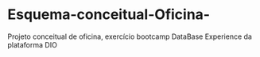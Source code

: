 # Esquema-conceitual-Oficina-
Projeto conceitual de oficina, exercício bootcamp DataBase Experience da plataforma DIO
